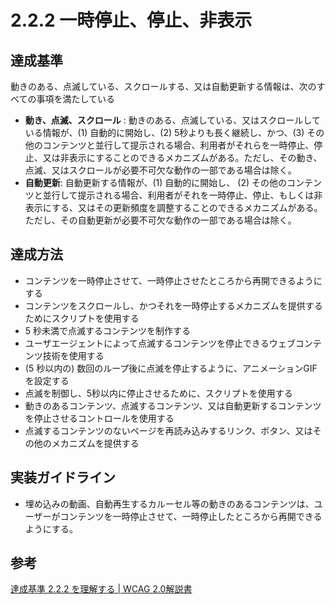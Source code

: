 # 2.2.2 一時停止、停止、非表示

## 達成基準
動きのある、点滅している、スクロールする、又は自動更新する情報は、次のすべての事項を満たしている
- **動き、点滅、スクロール** : 動きのある、点滅している、又はスクロールしている情報が、(1) 自動的に開始し、(2) 5秒よりも長く継続し、かつ、(3) その他のコンテンツと並行して提示される場合、利用者がそれらを一時停止、停止、又は非表示にすることのできるメカニズムがある。ただし、その動き、点滅、又はスクロールが必要不可欠な動作の一部である場合は除く。
- **自動更新**: 自動更新する情報が、(1) 自動的に開始し、 (2) その他のコンテンツと並行して提示される場合、利用者がそれを一時停止、停止、もしくは非表示にする、又はその更新頻度を調整することのできるメカニズムがある。ただし、その自動更新が必要不可欠な動作の一部である場合は除く。
## 達成方法
- コンテンツを一時停止させて、一時停止させたところから再開できるようにする
- コンテンツをスクロールし、かつそれを一時停止するメカニズムを提供するためにスクリプトを使用する
- 5 秒未満で点滅するコンテンツを制作する
- ユーザエージェントによって点滅するコンテンツを停止できるウェブコンテンツ技術を使用する
- (5 秒以内の) 数回のループ後に点滅を停止するように、アニメーションGIFを設定する
- 点滅を制御し、5秒以内に停止させるために、スクリプトを使用する
- 動きのあるコンテンツ、点滅するコンテンツ、又は自動更新するコンテンツを停止させるコントロールを使用する
- 点滅するコンテンツのないページを再読み込みするリンク、ボタン、又はその他のメカニズムを提供する
## 実装ガイドライン
- 埋め込みの動画、自動再生するカルーセル等の動きのあるコンテンツは、ユーザーがコンテンツを一時停止させて、一時停止したところから再開できるようにする。

## 参考
[達成基準 2.2.2 を理解する | WCAG 2.0解説書](https://waic.jp/docs/UNDERSTANDING-WCAG20/time-limits-pause.html)